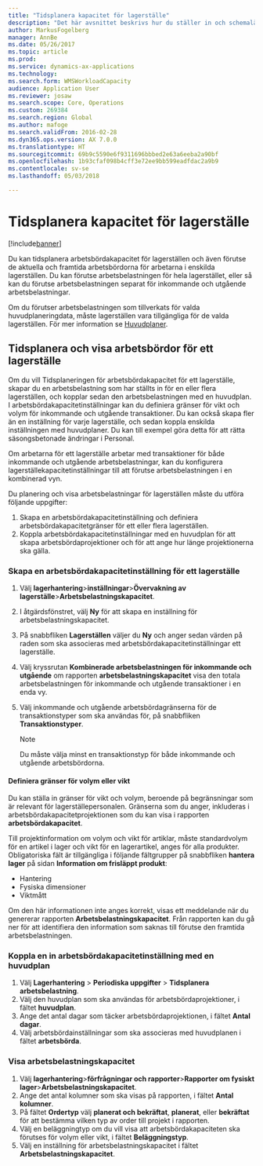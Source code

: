 ```yaml
---
title: "Tidsplanera kapacitet för lagerställe"
description: "Det här avsnittet beskrivs hur du ställer in och schemalägger den arbetsbelastningskapacitet för arbetare i ett lagerställe eller en hel lagerställe."
author: MarkusFogelberg
manager: AnnBe
ms.date: 05/26/2017
ms.topic: article
ms.prod: 
ms.service: dynamics-ax-applications
ms.technology: 
ms.search.form: WMSWorkloadCapacity
audience: Application User
ms.reviewer: josaw
ms.search.scope: Core, Operations
ms.custom: 269384
ms.search.region: Global
ms.author: mafoge
ms.search.validFrom: 2016-02-28
ms.dyn365.ops.version: AX 7.0.0
ms.translationtype: HT
ms.sourcegitcommit: 69b9c5590e6f9311696bbbed2e63a6eeba2a90bf
ms.openlocfilehash: 1b93cfaf098b4cff3e72ee9bb599eadfdac2a9b9
ms.contentlocale: sv-se
ms.lasthandoff: 05/03/2018

---
```


# <a name="schedule-workload-capacity"></a>Tidsplanera kapacitet för lagerställe

[!include[banner](../includes/banner.md)]

Du kan tidsplanera arbetsbördakapacitet för lagerställen och även förutse de aktuella och framtida arbetsbördorna för arbetarna i enskilda lagerställen. Du kan förutse arbetsbelastningen för hela lagerstället, eller så kan du förutse arbetsbelastningen separat för inkommande och utgående arbetsbelastningar.

Om du förutser arbetsbelastningen som tillverkats för valda huvudplaneringdata, måste lagerställen vara tillgängliga för de valda lagerställen. För mer information se [Huvudplaner](../master-planning/master-plans.md).

## <a name="schedule-and-view-workloads-for-a-warehouse"></a>Tidsplanera och visa arbetsbördor för ett lagerställe

Om du vill Tidsplaneringen för arbetsbördakapacitet för ett lagerställe, skapar du en arbetsbelastning som har ställts in för en eller flera lagerställen, och kopplar sedan den arbetsbelastningen med en huvudplan. I arbetsbördakapacitetinställningar kan du definiera gränser för vikt och volym för inkommande och utgående transaktioner. Du kan också skapa fler än en inställning för varje lagerställe, och sedan koppla enskilda inställningen med huvudplaner. Du kan till exempel göra detta för att rätta säsongsbetonade ändringar i Personal.

Om arbetarna för ett lagerställe arbetar med transaktioner för både inkommande och utgående arbetsbelastningar, kan du konfigurera lagerställekapacitetinställningar till att förutse arbetsbelastningen i en kombinerad vyn.

Du planering och visa arbetsbelastningar för lagerställen måste du utföra följande uppgifter:

1. Skapa en arbetsbördakapacitetinställning och definiera arbetsbördakapacitetgränser för ett eller flera lagerställen.
2. Koppla arbetsbördakapacitetinställningar med en huvudplan för att skapa arbetsbördaprojektioner och för att ange hur länge projektionerna ska gälla.

### <a name="create-a-workload-capacity-setup-for-a-warehouse"></a>Skapa en arbetsbördakapacitetinställning för ett lagerställe

1. Välj **lagerhantering**\>**inställningar**\>**Övervakning av lagerställe**\>**Arbetsbelastningskapacitet**.
2. I åtgärdsfönstret, välj **Ny** för att skapa en inställning för arbetsbelastningskapacitet.
3. På snabbfliken **Lagerställen** väljer du **Ny** och anger sedan värden på raden som ska associeras med arbetsbördakapacitetinställningar ett lagerställe.
4. Välj kryssrutan **Kombinerade arbetsbelastningen för inkommande och utgående** om rapporten **arbetsbelastningskapacitet** visa den totala arbetsbelastningen för inkommande och utgående transaktioner i en enda vy.
5. Välj inkommande och utgående arbetsbördagränserna för de transaktionstyper som ska användas för, på snabbfliken **Transaktionstyper**.

    > [!NOTE]
    > Du måste välja minst en transaktionstyp för både inkommande och utgående arbetsbördorna.

#### <a name="define-limits-for-volume-or-weight"></a>Definiera gränser för volym eller vikt

Du kan ställa in gränser för vikt och volym, beroende på begränsningar som är relevant för lagerställepersonalen. Gränserna som du anger, inkluderas i arbetsbördakapacitetprojektionen som du kan visa i rapporten **arbetsbördakapacitet**.

Till projektinformation om volym och vikt för artiklar, måste standardvolym för en artikel i lager och vikt för en lagerartikel, anges för alla produkter. Obligatoriska fält är tillgängliga i följande fältgrupper på snabbfliken **hantera lager** på sidan **Information om frisläppt produkt**:

- Hantering
- Fysiska dimensioner
- Viktmått

Om den här informationen inte anges korrekt, visas ett meddelande när du genererar rapporten **Arbetsbelastningskapacitet**. Från rapporten kan du gå ner för att identifiera den information som saknas till förutse den framtida arbetsbelastningen.

### <a name="associate-a-workload-capacity-setup-with-a-master-plan"></a>Koppla en in arbetsbördakapacitetinställning med en huvudplan

1. Välj **Lagerhantering** \> **Periodiska uppgifter** \> **Tidsplanera arbetsbelastning**.
2. Välj den huvudplan som ska användas för arbetsbördaprojektioner, i fältet **huvudplan**.
3. Ange det antal dagar som täcker arbetsbördaprojektionen, i fältet **Antal dagar**.
4. Välj arbetsbördainställningar som ska associeras med huvudplanen i fältet **arbetsbörda**.

### <a name="view-workload-capacity"></a>Visa arbetsbelastningskapacitet

1. Välj **lagerhantering**\>**förfrågningar och rapporter**\>**Rapporter om fysiskt lager**\>**Arbetsbelastningskapacitet**.
2. Ange det antal kolumner som ska visas på rapporten, i fältet **Antal kolumner**.
3. På fältet **Ordertyp** välj **planerat och bekräftat**, **planerat**, eller **bekräftat** för att bestämma vilken typ av order till projekt i rapporten.
4. Välj en beläggningtyp om du vill visa att arbetsbördakapaciteten ska förutses för volym eller vikt, i fältet **Beläggningstyp**.
5. Välj en inställning för arbetsbelastningskapacitet i fältet **Arbetsbelastningskapacitet**.

